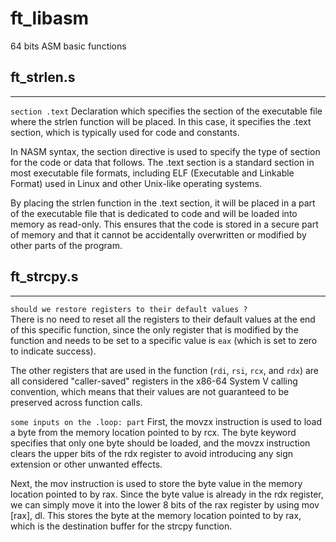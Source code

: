 # ft_libasm
64 bits ASM basic functions

## ft_strlen.s
---
`section .text`
Declaration which specifies the section of the executable file where the strlen function will be placed. In this case, it specifies the .text section, which is typically used for code and constants.

In NASM syntax, the section directive is used to specify the type of section for the code or data that follows. The .text section is a standard section in most executable file formats, including ELF (Executable and Linkable Format) used in Linux and other Unix-like operating systems.

By placing the strlen function in the .text section, it will be placed in a part of the executable file that is dedicated to code and will be loaded into memory as read-only. This ensures that the code is stored in a secure part of memory and that it cannot be accidentally overwritten or modified by other parts of the program.

## ft_strcpy.s
---
`should we restore registers to their default values ?`  
There is no need to reset all the registers to their default values at the end of this specific function, since the only register that is modified by the function and needs to be set to a specific value is `eax` (which is set to zero to indicate success).

The other registers that are used in the function (`rdi`, `rsi`, `rcx`, and `rdx`) are all considered "caller-saved" registers in the x86-64 System V calling convention, which means that their values are not guaranteed to be preserved across function calls.

`some inputs on the .loop: part`
First, the movzx instruction is used to load a byte from the memory location pointed to by rcx. The byte keyword specifies that only one byte should be loaded, and the movzx instruction clears the upper bits of the rdx register to avoid introducing any sign extension or other unwanted effects.

Next, the mov instruction is used to store the byte value in the memory location pointed to by rax. Since the byte value is already in the rdx register, we can simply move it into the lower 8 bits of the rax register by using mov [rax], dl. This stores the byte at the memory location pointed to by rax, which is the destination buffer for the strcpy function.